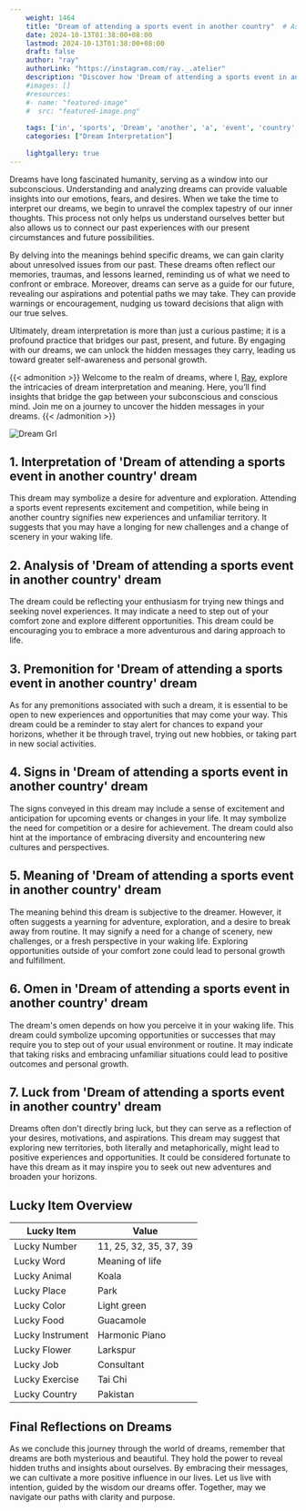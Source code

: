 ```yaml
---
    weight: 1464
    title: "Dream of attending a sports event in another country"  # Assuming 'title' column exists
    date: 2024-10-13T01:38:00+08:00
    lastmod: 2024-10-13T01:38:00+08:00
    draft: false
    author: "ray"
    authorLink: "https://instagram.com/ray._.atelier"
    description: "Discover how 'Dream of attending a sports event in another country' can interpret your future and uncover its significant meanings in your life."
    #images: []
    #resources:
    #- name: "featured-image"
    #  src: "featured-image.png"
    
    tags: ['in', 'sports', 'Dream', 'another', 'a', 'event', 'country', 'of', 'attending']
    categories: ["Dream Interpretation"]
    
    lightgallery: true
---
```

    
Dreams have long fascinated humanity, serving as a window into our subconscious. Understanding and analyzing dreams can provide valuable insights into our emotions, fears, and desires. When we take the time to interpret our dreams, we begin to unravel the complex tapestry of our inner thoughts. This process not only helps us understand ourselves better but also allows us to connect our past experiences with our present circumstances and future possibilities.

By delving into the meanings behind specific dreams, we can gain clarity about unresolved issues from our past. These dreams often reflect our memories, traumas, and lessons learned, reminding us of what we need to confront or embrace. Moreover, dreams can serve as a guide for our future, revealing our aspirations and potential paths we may take. They can provide warnings or encouragement, nudging us toward decisions that align with our true selves.

Ultimately, dream interpretation is more than just a curious pastime; it is a profound practice that bridges our past, present, and future. By engaging with our dreams, we can unlock the hidden messages they carry, leading us toward greater self-awareness and personal growth.

{{< admonition >}}
Welcome to the realm of dreams, where I, [Ray](https://instagram.com/ray._.atelier), explore the intricacies of dream interpretation and meaning. Here, you’ll find insights that bridge the gap between your subconscious and conscious mind. Join me on a journey to uncover the hidden messages in your dreams.
{{< /admonition >}}

![Dream Grl](https://cdn.pixabay.com/photo/2017/11/02/03/35/gothic-2910057_1280.jpg "Dream Grl")

## 1. Interpretation of 'Dream of attending a sports event in another country' dream

This dream may symbolize a desire for adventure and exploration. Attending a sports event represents excitement and competition, while being in another country signifies new experiences and unfamiliar territory. It suggests that you may have a longing for new challenges and a change of scenery in your waking life.

## 2. Analysis of 'Dream of attending a sports event in another country' dream

The dream could be reflecting your enthusiasm for trying new things and seeking novel experiences. It may indicate a need to step out of your comfort zone and explore different opportunities. This dream could be encouraging you to embrace a more adventurous and daring approach to life.

## 3. Premonition for 'Dream of attending a sports event in another country' dream

As for any premonitions associated with such a dream, it is essential to be open to new experiences and opportunities that may come your way. This dream could be a reminder to stay alert for chances to expand your horizons, whether it be through travel, trying out new hobbies, or taking part in new social activities.

## 4. Signs in 'Dream of attending a sports event in another country' dream

The signs conveyed in this dream may include a sense of excitement and anticipation for upcoming events or changes in your life. It may symbolize the need for competition or a desire for achievement. The dream could also hint at the importance of embracing diversity and encountering new cultures and perspectives.

## 5. Meaning of 'Dream of attending a sports event in another country' dream

The meaning behind this dream is subjective to the dreamer. However, it often suggests a yearning for adventure, exploration, and a desire to break away from routine. It may signify a need for a change of scenery, new challenges, or a fresh perspective in your waking life. Exploring opportunities outside of your comfort zone could lead to personal growth and fulfillment.

## 6. Omen in 'Dream of attending a sports event in another country' dream

The dream's omen depends on how you perceive it in your waking life. This dream could symbolize upcoming opportunities or successes that may require you to step out of your usual environment or routine. It may indicate that taking risks and embracing unfamiliar situations could lead to positive outcomes and personal growth.

## 7. Luck from 'Dream of attending a sports event in another country' dream

Dreams often don't directly bring luck, but they can serve as a reflection of your desires, motivations, and aspirations. This dream may suggest that exploring new territories, both literally and metaphorically, might lead to positive experiences and opportunities. It could be considered fortunate to have this dream as it may inspire you to seek out new adventures and broaden your horizons.

## Lucky Item Overview
| Lucky Item          | Value              |
|---------------|--------------------|
| Lucky Number        | 11, 25, 32, 35, 37, 39  |
| Lucky Word          | Meaning of life |
| Lucky Animal        | Koala |
| Lucky Place         | Park     |
| Lucky Color         | Light green     |
| Lucky Food          | Guacamole      |
| Lucky Instrument    | Harmonic Piano |
| Lucky Flower        | Larkspur    |
| Lucky Job           | Consultant       |
| Lucky Exercise      | Tai Chi  |
| Lucky Country       | Pakistan    |


##  Final Reflections on Dreams

As we conclude this journey through the world of dreams, remember that dreams are both mysterious and beautiful. They hold the power to reveal hidden truths and insights about ourselves. By embracing their messages, we can cultivate a more positive influence in our lives. Let us live with intention, guided by the wisdom our dreams offer. Together, may we navigate our paths with clarity and purpose.
